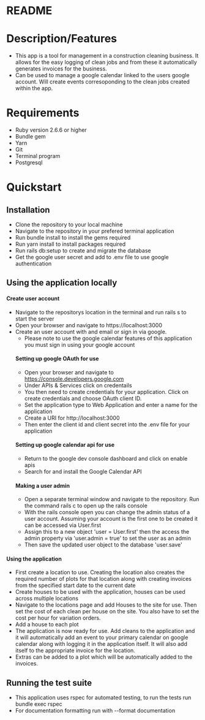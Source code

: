 # README

# Description/Features
* This app is a tool for management in a construction cleaning business. It allows for the easy logging of clean jobs and from these it automatically generates invoices for the business.
* Can be used to manage a google calendar linked to the users google account. Will create events corresoponding to the clean jobs created within the app. 

# Requirements
* Ruby version 2.6.6 or higher
* Bundle gem
* Yarn
* Git
* Terminal program
* Postgresql

# Quickstart
## Installation 
* Clone the repository to your local machine
* Navigate to the repository in your prefered terminal application
* Run bundle install to install the gems required
* Run yarn install to install packages required
* Run rails db:setup to create and migrate the database
* Get the google user secret and add to .env file to use google authentication 

## Using the application locally
#### Create user account
* Navigate to the repositorys location in the terminal and run rails s to start the server
* Open your browser and navigate to https://localhost:3000 
* Create an user account with and email or sign in via google. 
    * Please note to use the google calendar features of this application you must sign in using your google account
    #### Setting up google OAuth for use 
    * Open your browser and navigate to https://console.developers.google.com
    * Under APIs & Services click on credentails
    * You then need to create credentials for your application. Click on create credentials and choose OAuth client ID.
    * Set the application type to Web Application and enter a name for the application 
    * Create a URI for http://localhost:3000
    * Then enter the client id and client secret into the .env file for your application
    #### Setting up google calendar api for use
    * Return to the google dev console dashboard and click on enable apis
    * Search for and install the Google Calendar API
    #### Making a user admin
    * Open a separate terminal window and navigate to the repository. Run the command rails c to open up the rails console
    * With the rails console open you can change the admin status of a user account. Assuming your account is the first one to be created it can be accessed via User.first 
    * Assign this to a new object 'user = User.first' then the access the admin property via 'user.admin = true' to set the user as an admin
    * Then save the updated user object to the database 'user.save'
#### Using the application
* First create a location to use. Creating the location also creates the required number of plots for that location along with creating invoices from the specified start date to the current date
* Create houses to be used with the application, houses can be used across multiple locations
* Navigate to the locations page and add Houses to the site for use. Then set the cost of each clean per house on the site. You also have to set the cost per hour for variation orders. 
* Add a house to each plot
* The application is now ready for use. Add cleans to the application and it will automatically add an event to your primary calendar on google calendar along with logging it in the application itself. It will also add itself to the appropriate invoice for the location. 
* Extras can be added to a plot which will be automatically added to the invoices.

## Running the test suite
* This application uses rspec for automated testing, to run the tests run bundle exec rspec
* For documentation formatting run with --format documentation 